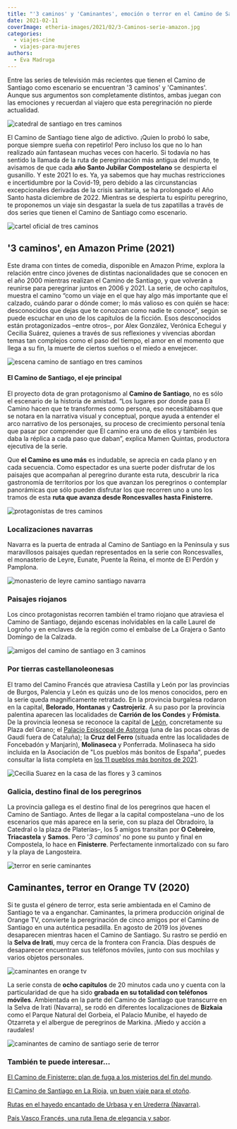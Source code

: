 ```yaml
---
title: "'3 caminos' y 'Caminantes', emoción o terror en el Camino de Santiago"
date: 2021-02-11
coverImage: etheria-images/2021/02/3-Caminos-serie-amazon.jpg
categories: 
  - viajes-cine
  - viajes-para-mujeres
authors: 
  - Eva Madruga
---
```


Entre las series de televisión más recientes que tienen el Camino de Santiago como escenario se encuentran '3 caminos' y 'Caminantes'. Aunque sus argumentos son completamente distintos, ambas juegan con las emociones y recuerdan al viajero que esta peregrinación no pierde actualidad.

![catedral de santiago en tres caminos](etheria-images/2021/02/3-Caminos-serie-amazon.jpg "Llegada a la Catedral de Santiago en '3 caminos'.")

El Camino de Santiago tiene algo de adictivo. ¡Quien lo probó lo sabe, porque siempre 
sueña con repetirlo! Pero incluso los que no lo han realizado aún fantasean muchas veces 
con hacerlo. Si todavía no has sentido la llamada de la ruta de peregrinación más 
antigua del mundo, te avisamos de que cada **año Santo Jubilar Compostelano** se 
despierta el gusanillo. Y este 2021 lo es. Ya, ya sabemos que hay muchas restricciones e 
incertidumbre por la Covid-19, pero debido a las circunstancias excepcionales derivadas 
de la crisis sanitaria, se ha prolongado el Año Santo hasta diciembre de 2022. Mientras 
se despierta tu espíritu peregrino, te proponemos un viaje sin desgastar la suela de tus 
zapatillas a través de dos series que tienen el Camino de Santiago como escenario. 

![cartel oficial de tres caminos](etheria-images/2021/02/3-Caminos-Poster-oficial.jpg "Cartel oficial de '3 caminos'. © A. Prime Vídeo")

## '3 caminos', en Amazon Prime (2021)

Este drama con tintes de comedia, disponible en Amazon Prime, explora la relación entre 
cinco jóvenes de distintas nacionalidades que se conocen en el año 2000 mientras 
realizan el Camino de Santiago, y que volverán a reunirse para peregrinar juntos en 2006 
y 2021. La serie, de ocho capítulos, muestra el camino “como un viaje en el que hay algo 
más importante que el calzado, cuándo parar o dónde comer; lo más valioso es con quién 
se hace: desconocidos que dejas que te conozcan como nadie te conoce”, según se puede 
escuchar en uno de los capítulos de la ficción. Esos desconocidos están protagonizados 
–entre otros–, por Alex González, Verónica Echegui y Cecilia Suárez, quienes a través de 
sus reflexiones y vivencias abordan temas tan complejos como el paso del tiempo, el amor 
en el momento que llega a su fin, la muerte de ciertos sueños o el miedo a envejecer. 

![escena camino de santiago en tres caminos](etheria-images/2021/02/3-Caminos-serie-television-amazon.jpg "Fotograma de '3 caminos', en © Amazon Prime Video.")

#### El Camino de Santiago, el eje principal

El proyecto dota de gran protagonismo al **Camino de Santiago**, no es sólo el escenario 
de la historia de amistad. “Los lugares por donde pasa El Camino hacen que te 
transformes como persona, eso necesitábamos que se notara en la narrativa visual y 
conceptual, porque ayuda a entender el arco narrativo de los personajes, su proceso de 
crecimiento personal tenía que pasar por comprender que El camino era uno de ellos y 
también les daba la réplica a cada paso que daban”, explica Mamen Quintas, productora 
ejecutiva de la serie. 

Que **el Camino es uno más** es indudable, se aprecia en cada plano y en cada secuencia. 
Como espectador es una suerte poder disfrutar de los paisajes que acompañan al peregrino 
durante esta ruta, descubrir la rica gastronomía de territorios por los que avanzan los 
peregrinos o contemplar panorámicas que sólo pueden disfrutar los que recorren uno a uno 
los tramos de esta **ruta que avanza desde Roncesvalles hasta Finisterre.** 

![protagonistas de tres caminos](etheria-images/2021/02/3-Caminos-serie-amazon-prime.jpg "Algunos de los protagonistas de '3 caminos'. © A. Prime Vídeo")

### Localizaciones navarras

Navarra es la puerta de entrada al Camino de Santiago en la Península y sus maravillosos 
paisajes quedan representados en la serie con Roncesvalles, el monasterio de Leyre, 
Eunate, Puente la Reina, el monte de El Perdón y Pamplona. 

![monasterio de leyre camino santiago navarra](etheria-images/2021/02/monasterio-leyre-camino-santiago.jpg "Monasterio de Leyre (Navarra).")

### Paisajes riojanos

Los cinco protagonistas recorren también el tramo riojano que atraviesa el Camino de 
Santiago, dejando escenas inolvidables en la calle Laurel de Logroño y en enclaves de la 
región como el embalse de La Grajera o Santo Domingo de la Calzada. 

![amigos del camino de santiago en 3 caminos](etheria-images/2021/02/3-Caminos-ruta-camino-santiago.jpg "'3 caminos', una historia de amistades nacidas en el Camino de Santiago. © A. Prime Vídeo")

### Por tierras castellanoleonesas

El tramo del Camino Francés que atraviesa Castilla y León por las provincias de Burgos, 
Palencia y León es quizás uno de los menos conocidos, pero en la serie queda 
magníficamente retratado. En la provincia burgalesa rodaron en la capital, **Belorado**, 
**Hontanas** y **Castrojeriz**. A su paso por la provincia palentina aparecen las 
localidades de **Carrión de los Condes** y **Frómista**. De la provincia leonesa se 
reconoce la capital de [León](https://etheriamagazine.com/2018/09/27/48-horas-en-leon/), 
concretamente su Plaza del Grano; el [Palacio Episcopal de 
Astorga](https://www.palaciodegaudi.es/) (una de las pocas obras de Gaudí fuera de 
Cataluña); la **Cruz del Ferro** (situada entre las localidades de Foncebadón y 
Manjarín), **Molinaseca** y Ponferrada. Molinaseca ha sido incluida en la Asociación de 
"Los pueblos más bonitos de España", puedes consultar la lista completa en [los 11 
pueblos más bonitos de 
2021](https://etheriamagazine.com/2021/01/19/ruta-por-los-11-pueblos-elegidos-como-los-mas-bonitos-de-espana-en-2021/). 

![Cecilia Suarez en la casa de las flores y 3 caminos](etheria-images/2021/02/3-Caminos-actriz-casa-de-las-flores.jpg "Cecilia Suárez, que la recordarás por su papel de Paulina en 'La casa de las flores', también actúa en '3 caminos'. © Amazon Prime")

### Galicia, destino final de los peregrinos

La provincia gallega es el destino final de los peregrinos que hacen el Camino de 
Santiago. Antes de llegar a la capital compostelana –uno de los escenarios que más 
aparece en la serie, con su plaza del Obradoiro, la Catedral o la plaza de Platerías–, 
los 5 amigos transitan por **O Cebreiro**, **Triacastela** y **Samos**. Pero '_3 
caminos_' no pone su punto y final en Compostela, lo hace en **Finisterre**. 
Perfectamente inmortalizado con su faro y la playa de Langosteira. 

![terror en serie caminantes](etheria-images/2021/02/Caminantes-serie-terror.jpg "Esta imagen presagia lo peor... en la serie 'Caminantes'. © Orange TV")

## Caminantes, terror en Orange TV (2020)

Si te gusta el género de terror, esta serie ambientada en el Camino de Santiago te va a 
enganchar. Caminantes, la primera producción original de Orange TV, convierte la 
peregrinación de cinco amigos por el Camino de Santiago en una auténtica pesadilla. En 
agosto de 2019 los jóvenes desaparecen mientras hacen el Camino de Santiago. Su rastro 
se perdió en la **Selva de Irati**, muy cerca de la frontera con Francia. Días después 
de desaparecer encuentran sus teléfonos móviles, junto con sus mochilas y varios objetos 
personales. 

![caminantes en orange tv](etheria-images/2021/02/Caminantes-Orange-tv-5.jpg "Fotograma de Caminantes, una serie que se emite en © Orange TV.")

La serie consta de **ocho capítulos** de 20 minutos cada uno y cuenta con la 
particularidad de que ha sido **grabada en su totalidad con teléfonos móviles**. 
Ambientada en la parte del Camino de Santiago que transcurre en la Selva de Irati 
(Navarra), se rodó en diferentes localizaciones de **Bizkaia** como el Parque Natural 
del Gorbeia, el Palacio Munibe, el hayedo de Otzarreta y el albergue de peregrinos de 
Markina. ¡Miedo y acción a raudales! 

![caminantes de camino de santiago serie de terror](etheria-images/2021/02/Caminantes-serie-orange-tv.jpg "Fotograma de 'Caminantes', la nueva serie de terror de © Orange TV.")

### También te puede interesar...

[El Camino de Finisterre: plan de fuga a los misterios del fin del 
mundo](https://etheriamagazine.com/2019/03/06/camino-de-finisterre-fairway/). 

[El Camino de Santiago en La 
Rioja,](https://etheriamagazine.com/2019/05/01/etapas-que-ver-camino-de-santiago-en-la-rioja/) 
[un buen viaje para el 
otoño](https://etheriamagazine.com/2019/05/01/etapas-que-ver-camino-de-santiago-en-la-rioja/). 

[Rutas en el hayedo encantado de Urbasa y en Urederra 
(Navarra)](https://etheriamagazine.com/2020/10/05/que-rutas-hacer-en-hayedo-de-urbasa-urederra-navarra/). 

[País Vasco Francés, una ruta llena de elegancia y 
sabor](https://etheriamagazine.com/2020/08/24/que-ver-pais-vasco-frances-san-juan-luz-biarritz-san-juan-pie-puerto-sare/).
